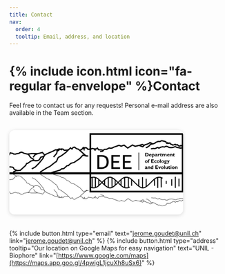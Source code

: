 ```yaml
---
title: Contact
nav:
  order: 4
  tooltip: Email, address, and location
---
```


# {% include icon.html icon="fa-regular fa-envelope" %}Contact

Feel free to contact us for any requests! Personal e-mail address are also available in the Team section.

<section class="group-photo-banner" style="margin: 2rem 0;">
  <img src="images/DEE_Logo.svg" alt="DEE" style="width: 80%; height: auto; border-radius: 12px; box-shadow: 0 2px 10px rgba(0,0,0,0.15);">
</section>

{%
  include button.html
  type="email"
  text="jerome.goudet@unil.ch"
  link="jerome.goudet@unil.ch"
%}
{%
  include button.html
  type="address"
  tooltip="Our location on Google Maps for easy navigation"
  text="UNIL - Biophore"
  link="[https://www.google.com/maps](https://maps.app.goo.gl/4pwigL1jcuXh8uSx6)"
%}

